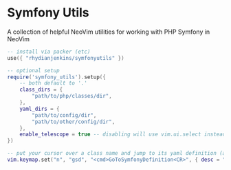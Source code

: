 # Symfony Utils

A collection of helpful NeoVim utilities for working with PHP Symfony in NeoVim

```lua
-- install via packer (etc)
use({ "rhydianjenkins/symfonyutils" })

-- optional setup
require('symfony_utils').setup({
    -- both default to '.'
    class_dirs = {
        "path/to/php/classes/dir",
    },
    yaml_dirs = {
        "path/to/config/dir",
        "path/to/other/config/dir",
    },
    enable_telescope = true -- disabling will use vim.ui.select instead
})

-- put your cursor over a class name and jump to its yaml definition (and back again!)
vim.keymap.set("n", "gsd", "<cmd>GoToSymfonyDefinition<CR>", { desc = "[G]o to [S]ymfony [D]efinition" })
```
